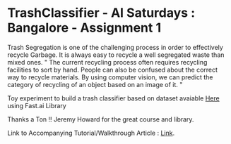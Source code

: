 # TrashClassifier - AI Saturdays : Bangalore - Assignment 1 

Trash Segregation is one of the challenging process in order to effectively recycle Garbage. It is always easy to recycle a well segregated waste than mixed ones.
" The current recycling process often requires recycling facilities to sort by hand. People can also be confused about the correct way to recycle materials. By using computer vision, we can predict the category of recycling of an object based on an image of it. "

Toy experiment to build a trash classifier based on dataset avaiable [Here](https://drive.google.com/drive/folders/0B3P9oO5A3RvSUW9qTG11Ul83TEE) using Fast.ai Library 

Thanks a Ton !! Jeremy Howard for the great course and library.

Link to Accompanying Tutorial/Walkthrough Article : [Link](https://medium.com/@gokkulnathts/ai-saturday-bangalore-chapter-trash-classifier-tutorial-8e6b3c6860c5).


